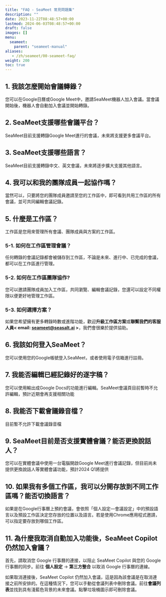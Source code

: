 ```yaml
---
title: "FAQ - SeaMeet 常見問題集"
description: ""
date: 2023-11-22T08:48:57+00:00
lastmod: 2024-06-03T08:48:57+00:00
draft: false
images: []
menu:
  seameet:
    parent: "seameet-manual"
aliases:
   - /zh/seameet/00-seameet-faq/
weight: 200
toc: true
---
```


## 1. **我該怎麼開始會議轉錄？**

您可以在Google日曆或Google Meet中，邀請SeaMeet機器人加入會議。當會議開始後，機器人會自動加入會議並開始轉錄。

## 2. **SeaMeet支援哪些會議平台？**

SeaMeet目前支援轉錄Google Meet進行的會議，未來將支援更多會議平台。

## 3. **SeaMeet支援哪些語言？**

SeaMeet目前支援轉錄中文、英文會議，未來將逐步擴大支援其他語言。

## 4. **我可以和我的團隊成員一起協作嗎？**

當然可以，只要將您的團隊成員邀請至您的工作區中，即可看到共用工作區的所有會議，並可共同編輯會議記錄。

## 5. **什麼是工作區？**

工作區是您用來管理所有會議、團隊成員與方案的工作區。


### **5-1. 如何在工作區管理會議？**

任何轉錄的會議記錄都會被儲存到工作區，不論是未來、進行中、已完成的會議，都可以在工作區進行管理。


### **5-2. 如何在工作區團隊協作?**

您可以邀請團隊成員加入工作區，共同瀏覽、編輯會議記錄，您還可以設定不同權限以便更好地管理工作區。

### **5-3. 如何選擇方案？**

如果您希望擁有更多轉錄時數或進階功能，歡迎**升級工作區方案**或**聯繫我們的客服人員< email: seameet@seasalt.ai >**，我們會很樂於提供協助。

## 6. **我該如何登入SeaMeet？**

您可以使用您的Google帳號登入SeaMeet，或者使用電子信箱進行註冊。

## 7. **我能否編輯已經記錄好的逐字稿？**

您可以使用輸出成Google Docs的功能進行編輯。SeaMeet會議頁目前暫時不允許編輯，預計近期會再支援相關功能

## 8. **我能否下載會議錄音檔？**

目前暫不允許下載會議錄音檔

## 9. **SeaMeet目前是否支援實體會議？能否更換說話人？**

您可以在實體會議中使用一台電腦開啟Google Meet進行會議記錄，但目前尚未提供更換說話人等實體會議功能，預計2024 Q1將提供

## 10. **如果我有多個工作區，我可以分開存放到不同工作區嗎？能否切換語言？**

如果是在Google行事曆上預約會議，會依照「個人設定—會議設定」中的預設語言以及預設工作區決定您存放的位置以及語言。若是使用Chrome應用程式邀請，可以指定要存放到哪個工作區。

## 11. 為什麼我取消自動加入功能後，SeaMeet Copilot 仍然加入會議？

首先，請取消您 Google 行事曆的連接，以阻止 SeaMeet Copilot 與您的 Google 行事曆的同步。前往 **個人設定** -> **第三方整合** 以取消 Google 行事曆的連線。

如果取消連接後，SeaMeet Copilot 仍然加入會議，這是因為該會議是在取消連接之前所安排的。在這種情況下，您可以手動從會議列表中刪除會議。前往**會議列表**並找到具有淺藍色背景的未來會議。點擊垃圾桶圖示即可刪除會議。
